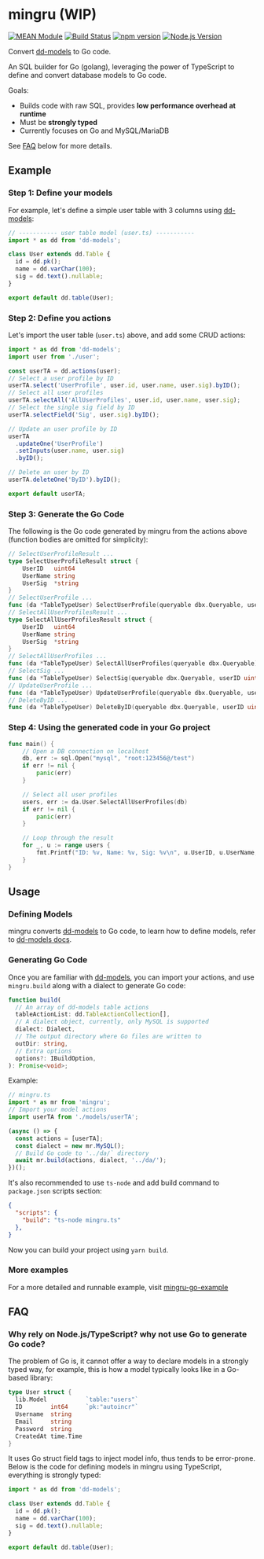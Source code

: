 # mingru (WIP)

[![MEAN Module](https://img.shields.io/badge/MEAN%20Module-TypeScript-blue.svg?style=flat-square)](https://github.com/mgenware/MEAN-Module)
[![Build Status](https://img.shields.io/travis/mgenware/mingru.svg?style=flat-square&label=Build+Status)](https://travis-ci.org/mgenware/mingru)
[![npm version](https://img.shields.io/npm/v/mingru.svg?style=flat-square)](https://npmjs.com/package/mingru)
[![Node.js Version](http://img.shields.io/node/v/mingru.svg?style=flat-square)](https://nodejs.org/en/)

Convert [dd-models](https://github.com/mgenware/dd-models) to Go code.

An SQL builder for Go (golang), leveraging the power of TypeScript to define and convert database models to Go code.

Goals:

* Builds code with raw SQL, provides **low performance overhead at runtime**
* Must be **strongly typed**
* Currently focuses on Go and MySQL/MariaDB

See [FAQ](#faq) below for more details.

## Example

### Step 1: Define your models

For example, let's define a simple user table with 3 columns using [dd-models](https://github.com/mgenware/dd-models):

```ts
// ----------- user table model (user.ts) -----------
import * as dd from 'dd-models';

class User extends dd.Table {
  id = dd.pk();
  name = dd.varChar(100);
  sig = dd.text().nullable;
}

export default dd.table(User);
```

### Step 2: Define you actions

Let's import the user table (`user.ts`) above, and add some CRUD actions:

```ts
import * as dd from 'dd-models';
import user from './user';

const userTA = dd.actions(user);
// Select a user profile by ID
userTA.select('UserProfile', user.id, user.name, user.sig).byID();
// Select all user profiles
userTA.selectAll('AllUserProfiles', user.id, user.name, user.sig);
// Select the single sig field by ID
userTA.selectField('Sig', user.sig).byID();

// Update an user profile by ID
userTA
  .updateOne('UserProfile')
  .setInputs(user.name, user.sig)
  .byID();

// Delete an user by ID
userTA.deleteOne('ByID').byID();

export default userTA;
```

### Step 3: Generate the Go Code
The following is the Go code generated by mingru from the actions above (function bodies are omitted for simplicity):

```go
// SelectUserProfileResult ...
type SelectUserProfileResult struct {
	UserID   uint64
	UserName string
	UserSig  *string
}
// SelectUserProfile ...
func (da *TableTypeUser) SelectUserProfile(queryable dbx.Queryable, userID uint64) (*SelectUserProfileResult, error)
// SelectAllUserProfilesResult ...
type SelectAllUserProfilesResult struct {
	UserID   uint64
	UserName string
	UserSig  *string
}
// SelectAllUserProfiles ...
func (da *TableTypeUser) SelectAllUserProfiles(queryable dbx.Queryable) ([]*SelectAllUserProfilesResult, error)
// SelectSig ...
func (da *TableTypeUser) SelectSig(queryable dbx.Queryable, userID uint64) (*string, error)
// UpdateUserProfile ...
func (da *TableTypeUser) UpdateUserProfile(queryable dbx.Queryable, userID uint64, userName string, userSig *string) error
// DeleteByID ...
func (da *TableTypeUser) DeleteByID(queryable dbx.Queryable, userID uint64) error
```

### Step 4: Using the generated code in your Go project

```go
func main() {
	// Open a DB connection on localhost
	db, err := sql.Open("mysql", "root:123456@/test")
	if err != nil {
		panic(err)
	}

	// Select all user profiles
	users, err := da.User.SelectAllUserProfiles(db)
	if err != nil {
		panic(err)
	}

	// Loop through the result
	for _, u := range users {
		fmt.Printf("ID: %v, Name: %v, Sig: %v\n", u.UserID, u.UserName, u.UserSig)
	}
}
```



## Usage

### Defining Models

mingru converts [dd-models](https://github.com/mgenware/dd-models) to Go code, to learn how to define models, refer to [dd-models docs](https://github.com/mgenware/dd-models).

### Generating Go Code

Once you are familiar with [dd-models](https://github.com/mgenware/dd-models), you can import your actions, and use `mingru.build` along with a dialect to generate Go code:

```ts
function build(
  // An array of dd-models table actions
  tableActionList: dd.TableActionCollection[],
  // A dialect object, currently, only MySQL is supported
  dialect: Dialect,
  // The output directory where Go files are written to
  outDir: string,
  // Extra options
  options?: IBuildOption,
): Promise<void>;
```

Example:

```ts
// mingru.ts
import * as mr from 'mingru';
// Import your model actions
import userTA from './models/userTA';

(async () => {
  const actions = [userTA];
  const dialect = new mr.MySQL();
  // Build Go code to '../da/` directory
  await mr.build(actions, dialect, '../da/');
})();
```

It's also recommended to use `ts-node` and add build command to `package.json` scripts section:

```json
{
  "scripts": {
    "build": "ts-node mingru.ts"
  },
}
```

Now you can build your project using `yarn build`.

### More examples
For a more detailed and runnable example, visit [mingru-go-example](https://github.com/mgenware/mingru-go-example)

## FAQ

### Why rely on Node.js/TypeScript? why not use Go to generate Go code?

The problem of Go is, it cannot offer a way to declare models in a strongly typed way, for example, this is how a model typically looks like in a Go-based library:

```go
type User struct {
  lib.Model           `table:"users"`
  ID        int64     `pk:"autoincr"`
  Username  string
  Email     string
  Password  string
  CreatedAt time.Time
}
```

It uses Go struct field tags to inject model info, thus tends to be error-prone. Below is the code for defining models in mingru using TypeScript, everything is strongly typed:

```ts
import * as dd from 'dd-models';

class User extends dd.Table {
  id = dd.pk();
  name = dd.varChar(100);
  sig = dd.text().nullable;
}

export default dd.table(User);
```
